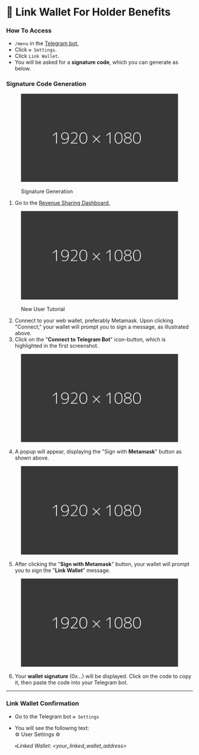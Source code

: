 # 🔗 Link Wallet For Holder Benefits

### How To Access

* `/menu` in the [Telegram bot](https://t.me/unibotsniper\_bot)[.](https://t.me/RevoluzionAI\_Bot)
* Click `⚙️ Settings`.
* Click `Link Wallet`.&#x20;
* You will be asked for a **signature code**, which you can generate as below.

### Signature Code Generation

<figure><img src="../.gitbook/assets/ffffff.png" alt=""><figcaption><p>Signature Generation</p></figcaption></figure>

1. Go to the [Revenue Sharing Dashboard](https://revshare.unibot.app)[.](../bro-faq/revenue-sharing.md)

<figure><img src="../.gitbook/assets/ffffff.png" alt=""><figcaption><p>New User Tutorial </p></figcaption></figure>

2. Connect to your web wallet, preferably Metamask. Upon clicking "Connect," your wallet will prompt you to sign a message, as illustrated above.
3. Click on the "**Connect to Telegram Bot**" icon-button, which is highlighted in the first screenshot.

<figure><img src="../.gitbook/assets/ffffff.png" alt=""><figcaption></figcaption></figure>

4.  A popup will appear, displaying the "Sign with **Metamask**" button as shown above.



<figure><img src="../.gitbook/assets/ffffff.png" alt=""><figcaption></figcaption></figure>

5. After clicking the "**Sign with Metamask**" button, your wallet will prompt you to sign the "**Link Wallet**" message.

<figure><img src="../.gitbook/assets/ffffff.png" alt=""><figcaption></figcaption></figure>

6. Your **wallet signature** (0x...) will be displayed. Click on the code to copy it, then paste the code into your Telegram bot.

***

### Link Wallet Confirmation

* Go to the Telegram bot `⚙️ Settings`
*   You will see the following text: \
    ⚙️ User Settings ⚙️

    ⬩_Linked Wallet: \<your\_linked\_wallet\_address>_

